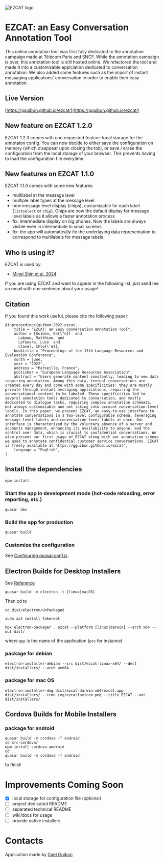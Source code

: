 ![EZCAT logo](public/img/ezcat_logo.png)

# EZCAT: an Easy Conversation Annotation Tool

This online annotation tool was first fully dedicated to the annotation campaign made at Télécom Paris and SNCF. While the annotation campaign is over, this annotation tool is still hosted online. We refactored the tool and made it into a customizable applciation dedicated to conversation annotation. We also added some features such as the import of instant messaging applications' conversation in order to enable their easy annotation.

## Live Version

[https://gguibon.github.io/ezcat/](https://gguibon.github.io/ezcat/)


## New feature on EZCAT 1.2.0

EZCAT 1.2.0 comes with one requested feature: local storage for the annotaion config.
You can now decide to either save the configuration on memory (which disappear upon closing the tab), or save / erase the configuration from the local storage of your browser. This prevents having to load the configuration file everytime.

## New features on EZCAT 1.1.0

EZCAT 1.1.0 comes with some new features:
- multilabel at the message level
- multiple label types at the message level
- new message level display (chips), customizable for each label (`listselect` or `chip`). Chips are now the default display for message level labels as it allows a faster annotation process
- fix: intermediate display on big phones. Now the labels are always visible even in intermediate to small screens
- fix: the app will automatically fix the underlaying data representation to correspond to multilabels for message labels

## Who is using it?

EZCAT is used by:
- [Mingi Shin et al. 2024](https://ieeexplore.ieee.org/abstract/document/10488271)


If you are using EZCAT and want to appear in the following list, just send me an email with one sentence about your usage!

## Citation

If you found this work useful, please cite the following paper:

```
@inproceedings{guibon-2022-ezcat,
    title = "EZCAT: an Easy Conversation Annotation Tool",
    author = {Guibon, Ga{\"e}l  and
      Labeau, Matthieu  and
      Lefeuvre, Luce  and
      Clavel, Chlo{\'e}},
    booktitle = "Proceedings of the 13th Language Resources and Evaluation Conference",
    month = june,
    year = "2022",
    address = "Marseille, France",
    publisher = "European Language Resources Association",
    abstract = "Users generate content constantly, leading to new data requiring annotation. Among this data, textual conversations are created every day and come with some specificities: they are mostly private through instant messaging applications, requiring the conversational context to be labeled. These specificities led to several annotation tools dedicated to conversation, and mostly dedicated to dialogue tasks, requiring complex annotation schemata, not always customizable and not taking into account conversation-level labels. In this paper, we present EZCAT, an easy-to-use interface to annotate conversations in a two-level configurable schema, leveraging message-level labels and conversation-level labels at once. Our interface is characterized by the voluntary absence of a server and accounts management, enhancing its availability to anyone, and the control over data, which is crucial to confidential conversations. We also present our first usage of EZCAT along with our annotation schema we used to annotate confidential customer service conversations. EZCAT is freely available at https://gguibon.github.io/ezcat",
    language = "English",
}
```




## Install the dependencies
```bash
npm install
```

### Start the app in development mode (hot-code reloading, error reporting, etc.)
```bash
quasar dev
```


### Build the app for production
```bash
quasar build
```

### Customize the configuration
See [Configuring quasar.conf.js](https://quasar.dev/quasar-cli/quasar-conf-js).


## Electron Builds for Desktop Installers

See [Reference](https://electron.github.io/electron-packager/main/)

```
quasar build -m electron -t [linux|macOS]
```

Then cd to 
```
cd dist/electron/UnPackaged
```

```
sudo apt install fakeroot
```

```
npx electron-packager . ezcat --platform [linux|darwin] --arch x64 --out dist/
```
where `app` is the name of the application (`poc` for instance)


### package for debian
```
electron-installer-debian --src dist/ezcat-linux-x64/ --dest dist/installers/ --arch amd64
```

### package for mac OS

```
electron-installer-dmg dist/ezcat-darwin-x64/ezcat.app dist/installers/ --icon img/ezcatfavicon.png --title EZCAT --out dist/installers/
```



## Cordova Builds for Mobile Installers

### package for android

```
quasar build -m cordova -T android
cd src-cordova/
npm install cordova-android
cd ..
quasar build -m cordova -T android
```

to finish

# Improvements Coming Soon

- [x] local storage for configuration file (optional)
- [ ] project dedicated README
- [ ] separated technical README
- [ ] wiki/docs for usage
- [ ] provide native installers

# Contacts


Application made by [Gaël Guibon](https://gguibon.github.io)


